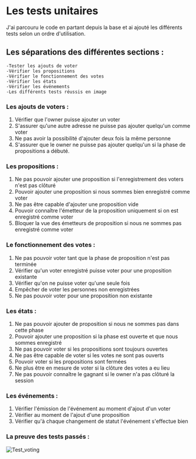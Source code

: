# Les tests unitaires

J'ai parcouru le code en partant depuis la base et ai ajouté les différents tests selon un ordre d'utilisation.

## Les séparations des différentes sections :

    -Tester les ajouts de voter
    -Vérifier les propositions
    -Vérifier le fonctionnement des votes
    -Vérifier les états
    -Vérifier les événements
    -Les différents tests réussis en image

### Les ajouts de voters :

1. Vérifier que l'owner puisse ajouter un voter
2. S'assurer qu'une autre adresse ne puisse pas ajouter quelqu'un comme voter
3. Ne pas avoir la possibilité d'ajouter deux fois la même personne
4. S'assurer que le owner ne puisse pas ajouter quelqu'un si la phase de propositions a débuté.

### Les propositions :

1. Ne pas pouvoir ajouter une proposition si l'enregistrement des voters n'est pas clôturé
2. Pouvoir ajouter une proposition si nous sommes bien enregistré comme voter
3. Ne pas être capable d'ajouter une proposition vide
4. Pouvoir connaître l'émetteur de la proposition uniquement si on est enregistré comme voter
5. Bloquer la vue des émetteurs de proposition si nous ne sommes pas enregistré comme voter

### Le fonctionnement des votes :

1. Ne pas pouvoir voter tant que la phase de proposition n'est pas terminée
2. Vérifier qu'un voter enregistré puisse voter pour une proposition existante
3. Vérifier qu'on ne puisse voter qu'une seule fois
4. Empêcher de voter les personnes non enregistrées
5. Ne pas pouvoir voter pour une proposition non existante

### Les états :

1. Ne pas pouvoir ajouter de proposition si nous ne sommes pas dans cette phase
2. Pouvoir ajouter une proposition si la phase est ouverte et que nous sommes enregistré
3. Ne pas pouvoir voter si les propositions sont toujours ouvertes
4. Ne pas être capable de voter si les votes ne sont pas ouverts
5. Pouvoir voter si les propositions sont fermées
6. Ne plus être en mesure de voter si la clôture des votes a eu lieu
7. Ne pas pouvoir connaître le gagnant si le owner n'a pas clôturé la session

### Les événements :

1. Vérifier l'émission de l'événement au moment d'ajout d'un voter
2. Vérifier au moment de l'ajout d'une proposition
3. Vérifier qu'à chaque changement de statut l'événement s'effectue bien

### La preuve des tests passés :

![Test_voting](/projet2-test/Img_readme/Test_voting.jpg "Test_voting")
